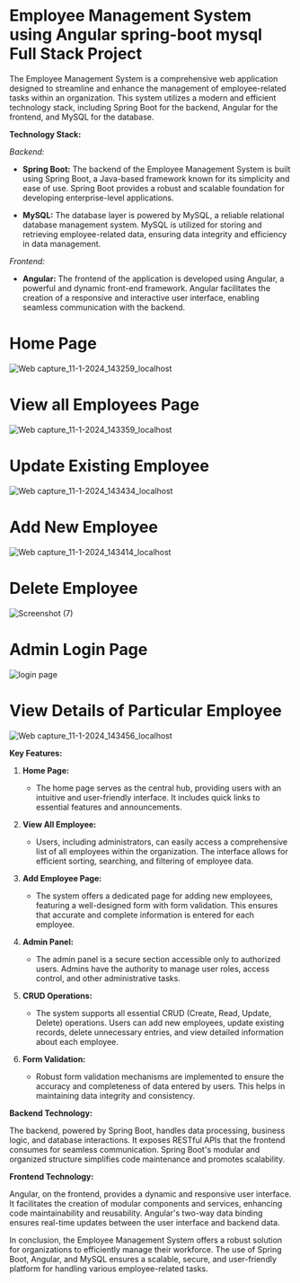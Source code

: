    # Employee Management System using Angular spring-boot mysql Full Stack Project



The Employee Management System is a comprehensive web application designed to streamline and enhance the management of employee-related tasks within an organization. This system utilizes a modern and efficient technology stack, including Spring Boot for the backend, Angular for the frontend, and MySQL for the database.

**Technology Stack:**

*Backend:*
- **Spring Boot:** The backend of the Employee Management System is built using Spring Boot, a Java-based framework known for its simplicity and ease of use. Spring Boot provides a robust and scalable foundation for developing enterprise-level applications.

- **MySQL:** The database layer is powered by MySQL, a reliable relational database management system. MySQL is utilized for storing and retrieving employee-related data, ensuring data integrity and efficiency in data management.

*Frontend:*
- **Angular:** The frontend of the application is developed using Angular, a powerful and dynamic front-end framework. Angular facilitates the creation of a responsive and interactive user interface, enabling seamless communication with the backend.

# Home Page
![Web capture_11-1-2024_143259_localhost](https://github.com/adityasurya4103/employee-management-system-angular-spring-boot-mysql/assets/97177344/f76ac939-84aa-480a-adaa-5f5a8b70f143)

# View all Employees Page
![Web capture_11-1-2024_143359_localhost](https://github.com/adityasurya4103/employee-management-system-angular-spring-boot-mysql/assets/97177344/d4538054-d230-4faa-9313-d0af96e64bc9)

# Update Existing Employee
![Web capture_11-1-2024_143434_localhost](https://github.com/adityasurya4103/employee-management-system-angular-spring-boot-mysql/assets/97177344/ccd9a275-7629-4261-bc65-fba9495dd537)

# Add New Employee
![Web capture_11-1-2024_143414_localhost](https://github.com/adityasurya4103/employee-management-system-angular-spring-boot-mysql/assets/97177344/2e1d666e-56bd-4e51-9481-4833cfa8753d)

# Delete Employee
![Screenshot (7)](https://github.com/adityasurya4103/employee-management-system-angular-spring-boot-mysql/assets/97177344/bf9c27c3-bc9b-4e14-8018-4b767062ac33)

# Admin Login Page
![login page](https://github.com/adityasurya4103/employee-management-system-angular-spring-boot-mysql/assets/97177344/c5c9339e-50eb-44fb-8966-af47dec94405)


# View Details of Particular Employee
![Web capture_11-1-2024_143456_localhost](https://github.com/adityasurya4103/employee-management-system-angular-spring-boot-mysql/assets/97177344/b86ad143-b360-4760-962a-f8e36f3bcab8)



**Key Features:**

1. **Home Page:**
   - The home page serves as the central hub, providing users with an intuitive and user-friendly interface. It includes quick links to essential features and announcements.

2. **View All Employee:**
   - Users, including administrators, can easily access a comprehensive list of all employees within the organization. The interface allows for efficient sorting, searching, and filtering of employee data.

3. **Add Employee Page:**
   - The system offers a dedicated page for adding new employees, featuring a well-designed form with form validation. This ensures that accurate and complete information is entered for each employee.

4. **Admin Panel:**
   - The admin panel is a secure section accessible only to authorized users. Admins have the authority to manage user roles, access control, and other administrative tasks.

5. **CRUD Operations:**
   - The system supports all essential CRUD (Create, Read, Update, Delete) operations. Users can add new employees, update existing records, delete unnecessary entries, and view detailed information about each employee.

6. **Form Validation:**
   - Robust form validation mechanisms are implemented to ensure the accuracy and completeness of data entered by users. This helps in maintaining data integrity and consistency.

**Backend Technology:**

The backend, powered by Spring Boot, handles data processing, business logic, and database interactions. It exposes RESTful APIs that the frontend consumes for seamless communication. Spring Boot's modular and organized structure simplifies code maintenance and promotes scalability.

**Frontend Technology:**

Angular, on the frontend, provides a dynamic and responsive user interface. It facilitates the creation of modular components and services, enhancing code maintainability and reusability. Angular's two-way data binding ensures real-time updates between the user interface and backend data.

In conclusion, the Employee Management System offers a robust solution for organizations to efficiently manage their workforce. The use of Spring Boot, Angular, and MySQL ensures a scalable, secure, and user-friendly platform for handling various employee-related tasks.





